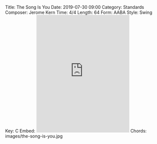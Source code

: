 Title: The Song Is You
Date: 2019-07-30 09:00
Category: Standards
Composer: Jerome Kern
Time: 4/4
Length: 64
Form: AABA
Style: Swing
Key: C
Embed: <iframe src="https://open.spotify.com/embed/playlist/5FhIEStbx7JJjvix5T78AL" width="300" height="380" frameborder="0" allowtransparency="true" allow="encrypted-media"></iframe>
Chords: images/the-song-is-you.jpg
